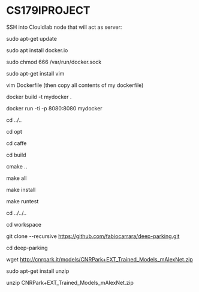 # CS179IPROJECT

SSH into Clouldlab node that will act as server:

sudo apt-get update 

sudo apt install docker.io

sudo chmod 666 /var/run/docker.sock

sudo apt-get install vim

vim Dockerfile (then copy all contents of my dockerfile)

docker build -t mydocker .

docker run -ti -p 8080:8080 mydocker

cd ../..

cd opt

cd caffe

cd build

cmake ..

make all

make install

make runtest

cd ../../..

cd workspace 

git clone --recursive https://github.com/fabiocarrara/deep-parking.git

cd deep-parking

wget http://cnrpark.it/models/CNRPark+EXT_Trained_Models_mAlexNet.zip

sudo apt-get install unzip

unzip CNRPark+EXT_Trained_Models_mAlexNet.zip
